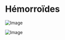 # Hémorroïdes

![Image](.//media/gastro/Scan_0102.jpg)

![Image](.//media/gastro/Scan_0102_verso.jpg)
